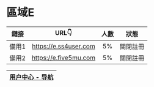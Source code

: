 # 區域E

| 鏈接 | URL👇 | 人數 | 狀態 |
| :----: | :----: | :----: | :----: |
| 備用1 | https://e.ss4user.com | 5% | 關閉註冊 | 
| 備用2 | https://e.five5mu.com | 5% | 關閉註冊 | 

| [用户中心 - 导航](https://five5mu.gitbook.io/tutorial/)  |
| :----: |
